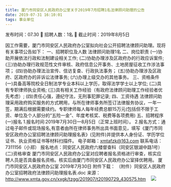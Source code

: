 ```yaml
---
title: 厦门市同安区人民政府办公室关于2019年7月招聘1名法律顾问助理的公告
date: 2019-07-31 16:10:01
tags: 事业单位
---
```

发布时间：07.30   🌟   招聘人数：1名   🌈   截止时间：2019年8月5日
<!-- more -->
因工作需要，厦门市同安区人民政府办公室拟向社会公开招聘法律顾问助理。现将有关事项公告如下：
一、招聘职位及人数
法律顾问助理1名
二、岗位职责
(一)协助开展依法行政和法制建设相关工作;
(二)协助办理涉及区政府办的行政应诉案件;
(三)协助办理行政规范性文件审核、政府信息公开事务、土地房屋征收工作涉法事项；
(四)协助办理法治宣传、信访复查、行政执法事务；
(五)协助办理涉及区政府、区政府办的非诉讼法律事务;
(六)办理上级交办的其他事务。
三、资格条件
(一)具备高等院校全日制法学专业本科以上学历，取得法学学士以上学位;
(二)具有专职律师执业资格;
(三)具有相关工作经验（有政府法律顾问助理工作经验者优先考虑）;
(四)责任心强，遵纪守法，无刑事犯罪记录;
四、工资待遇
法律顾问助理采用政府购买服务的方式聘用，与所在律师事务所签订法律服务协议，一年一签，期满后根据需要续约。专职律师每人每年经费总额15万元(包括但不限于工资、单位及个人部分的“五险一金”、年度考核奖、税费等各项费用)
五、招聘程序
(一)报名
1.报名时间:2019年7月30日—8月5日（正常上班时间）。
2.报名方式：通过电子邮件或现场报名,有意者由所在律师事务所出具书面意见，填写《厦门市同安区政府办公室招聘法律顾问助理报名表》(见附件)并提供本人身份证、学历学位证书、执业资格证书等材料扫描件。
电子邮箱：xmtafzk@163.com
联系电话：7311156（小郑）
报名地点：同安区人民政府六楼督查科（同安区银湖中路1号）
(二)资格审查
厦门市同安区人民政府办公室对应聘者报名资格进行审查，核实应聘人员是否具备报名资格。核实后由厦门市同安区人民政府办公室择优聘用。
厦门市同安区人民政府办公室
2019年7月30日
附件下载：
（附件）同安区人民政府办公室招聘政府法律顾问助理报名表.doc
来源：
http://www.xmta.gov.cn/xxgk/tzgg/201907/t20190729_430575.htm
 
 ![](https://cdn.weiweiblog.cn/20181015134814.png)
